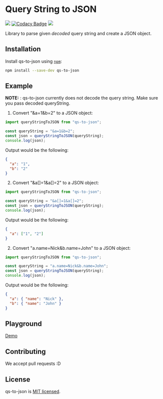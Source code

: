 # Query String to JSON

![](https://img.shields.io/circleci/project/github/neha-saggam/qs-to-json.svg) [![Codacy Badge](https://api.codacy.com/project/badge/Grade/7798c697c4e14194aec01811ea8c69f7)](https://www.codacy.com/app/neha-saggam/qs-to-json?utm_source=github.com&utm_medium=referral&utm_content=neha-saggam/qs-to-json&utm_campaign=Badge_Grade) ![](https://img.shields.io/codacy/coverage/7798c697c4e14194aec01811ea8c69f7.svg)

Library to parse given _decoded_ query string and create a JSON object.

## Installation

Install qs-to-json using [`npm`](https://www.npmjs.com/):

```bash
npm install --save-dev qs-to-json
```

## Example

**NOTE:** : qs-to-json currently does not decode the query string. Make sure you pass decoded queryString.

1.  Convert "&a=1&b=2" to a JSON object:

```javascript
import queryStringToJSON from "qs-to-json";

const queryString = "&a=1&b=2";
const json = queryStringToJSON(queryString);
console.log(json);
```

Output would be the following:

```json
{
  "a": "1",
  "b": "2"
}
```

2.  Convert "&a[]=1&a[]=2" to a JSON object:

```javascript
import queryStringToJSON from "qs-to-json";

const queryString = "&a[]=1&a[]=2";
const json = queryStringToJSON(queryString);
console.log(json);
```

Output would be the following:

```json
{
  "a": ["1", "2"]
}
```

2.  Convert "a.name=Nick&b.name=John" to a JSON object:

```javascript
import queryStringToJSON from "qs-to-json";

const queryString = "a.name=Nick&b.name=John";
const json = queryStringToJSON(queryString);
console.log(json);
```

Output would be the following:

```json
{
  "a": { "name": "Nick" },
  "b": { "name": "John" }
}
```

## Playground

[Demo](https://neha-saggam.github.io/qs-to-json-gh-pages/)

## Contributing

We accept pull requests :D

## License

qs-to-json is [MIT licensed](./LICENSE).
